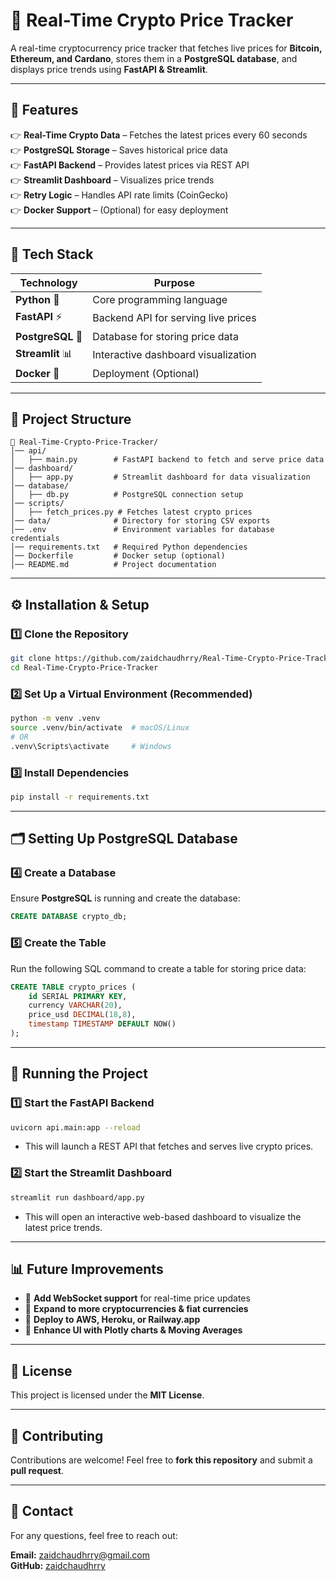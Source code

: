 # 🚀 Real-Time Crypto Price Tracker

A real-time cryptocurrency price tracker that fetches live prices for **Bitcoin, Ethereum, and Cardano**, stores them in a **PostgreSQL database**, and displays price trends using **FastAPI & Streamlit**.

---

## 📌 Features

👉 **Real-Time Crypto Data** – Fetches the latest prices every 60 seconds  
👉 **PostgreSQL Storage** – Saves historical price data  
👉 **FastAPI Backend** – Provides latest prices via REST API  
👉 **Streamlit Dashboard** – Visualizes price trends  
👉 **Retry Logic** – Handles API rate limits (CoinGecko)  
👉 **Docker Support** – (Optional) for easy deployment  

---

## 💪 Tech Stack

| Technology    | Purpose                                  |
|--------------|------------------------------------------|
| **Python** 🐍 | Core programming language               |
| **FastAPI** ⚡ | Backend API for serving live prices   |
| **PostgreSQL** 👢 | Database for storing price data    |
| **Streamlit** 📊 | Interactive dashboard visualization  |
| **Docker** 🐳 | Deployment (Optional)                   |

---

## 📂 Project Structure

```
📁 Real-Time-Crypto-Price-Tracker/
│── api/
│   ├── main.py        # FastAPI backend to fetch and serve price data
│── dashboard/
│   ├── app.py         # Streamlit dashboard for data visualization
│── database/
│   ├── db.py          # PostgreSQL connection setup
│── scripts/
│   ├── fetch_prices.py # Fetches latest crypto prices
│── data/              # Directory for storing CSV exports
│── .env               # Environment variables for database credentials
│── requirements.txt   # Required Python dependencies
│── Dockerfile         # Docker setup (optional)
│── README.md          # Project documentation
```

---

## ⚙️ Installation & Setup

### 1️⃣ Clone the Repository
```bash
git clone https://github.com/zaidchaudhrry/Real-Time-Crypto-Price-Tracker.git
cd Real-Time-Crypto-Price-Tracker
```

### 2️⃣ Set Up a Virtual Environment (Recommended)
```bash
python -m venv .venv
source .venv/bin/activate  # macOS/Linux
# OR
.venv\Scripts\activate     # Windows
```

### 3️⃣ Install Dependencies
```bash
pip install -r requirements.txt
```

---

## 🗂️ Setting Up PostgreSQL Database

### 4️⃣ Create a Database
Ensure **PostgreSQL** is running and create the database:
```sql
CREATE DATABASE crypto_db;
```

### 5️⃣ Create the Table
Run the following SQL command to create a table for storing price data:
```sql
CREATE TABLE crypto_prices (
    id SERIAL PRIMARY KEY,
    currency VARCHAR(20),
    price_usd DECIMAL(18,8),
    timestamp TIMESTAMP DEFAULT NOW()
);
```

---

## 🚀 Running the Project

### 1️⃣ Start the FastAPI Backend
```bash
uvicorn api.main:app --reload
```
- This will launch a REST API that fetches and serves live crypto prices.

### 2️⃣ Start the Streamlit Dashboard
```bash
streamlit run dashboard/app.py
```
- This will open an interactive web-based dashboard to visualize the latest price trends.

---

## 📊 Future Improvements

- 🔹 **Add WebSocket support** for real-time price updates  
- 🔹 **Expand to more cryptocurrencies & fiat currencies**  
- 🔹 **Deploy to AWS, Heroku, or Railway.app**  
- 🔹 **Enhance UI with Plotly charts & Moving Averages**  

---

## 💜 License

This project is licensed under the **MIT License**.

---

## 🤝 Contributing

Contributions are welcome! Feel free to **fork this repository** and submit a **pull request**.

---

## 📩 Contact

For any questions, feel free to reach out:

**Email:** zaidchaudhrry@gmail.com  
**GitHub:** [zaidchaudhrry](https://github.com/zaidchaudhrry)
